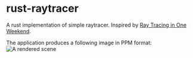 # rust-raytracer

A rust implementation of simple raytracer. Inspired by
[Ray Tracing in One Weekend](https://raytracing.github.io/books/RayTracingInOneWeekend.html).

The application produces a following image in PPM format: ![A rendered scene](../media/scene.png?raw=true)

